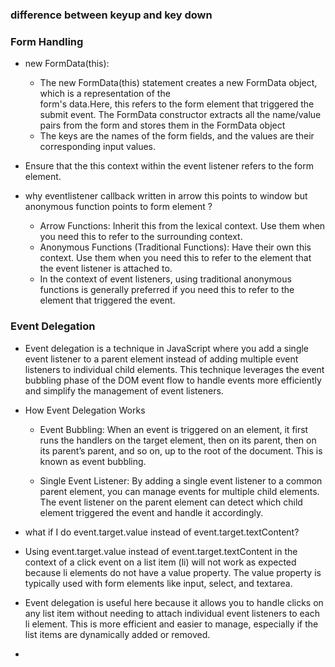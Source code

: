 ### difference between keyup and key down
### Form Handling
- new FormData(this):
  - The new FormData(this) statement creates a new FormData object, which is a representation of the     
    form's data.Here, this refers to the form element that triggered the submit event. The FormData constructor extracts all the name/value pairs from the form and stores them in the FormData object
  - The keys are the names of the form fields, and the values are their corresponding input values.

- Ensure that the this context within the event listener refers to the form element.
- why eventlistener callback written in arrow this points to window but anonymous function points to form element ?
  - Arrow Functions: Inherit this from the lexical context. Use them when you need this to refer to the surrounding context.
  - Anonymous Functions (Traditional Functions): Have their own this context. Use them when you need this to refer to the element that the event listener is attached to.
  - In the context of event listeners, using traditional anonymous functions is generally preferred if you need this to refer to the element that triggered the event.
### Event Delegation 
- Event delegation is a technique in JavaScript where you add a single event listener to a parent element instead of adding multiple event listeners to individual child elements. This technique leverages the event bubbling phase of the DOM event flow to handle events more efficiently and simplify the management of event listeners.

- How Event Delegation Works
  - Event Bubbling: When an event is triggered on an element, it first runs the handlers on the target element, then on its parent, then on its parent’s parent, and so on, up to the root of the document. This is known as event bubbling.

  - Single Event Listener: By adding a single event listener to a common parent element, you can manage events for multiple child elements. The event listener on the parent element can detect which child element triggered the event and handle it accordingly.
- what if I do event.target.value instead of   event.target.textContent?
- Using event.target.value instead of event.target.textContent in the context of a click event on a list item (li) will not work as expected because li elements do not have a value property. The value property is typically used with form elements like input, select, and textarea.
- Event delegation is useful here because it allows you to handle clicks on any list item without needing to attach individual event listeners to each li element. This is more efficient and easier to manage, especially if the list items are dynamically added or removed.
- 
